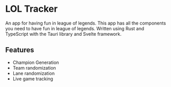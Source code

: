 
# LOL Tracker

An app for having fun in league of legends. This app has all the components you need to have fun in league of legends. Written using Rust and TypeScript with the Tauri library and Svelte framework. 



## Features

- Champion Generation
- Team randomization
- Lane randomization
- Live game tracking

